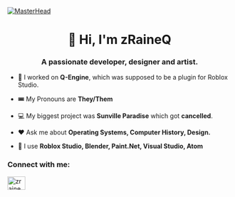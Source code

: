 [![MasterHead](https://i.imgur.com/Mek9naK.gif)](https://devforum.roblox.com/t/2594639)
<h1 align="center">👋 Hi, I'm zRaineQ</h1>
<h3 align="center">A passionate developer, designer and artist.</h3>

- 🔭 I worked on **Q-Engine**, which was supposed to be a plugin for Roblox Studio.

- 🎟️ My Pronouns are **They/Them**

- 💻 My biggest project was **Sunville Paradise** which got **cancelled**.

- ❤ Ask me about **Operating Systems, Computer History, Design.**

- 🎨 I use **Roblox Studio, Blender, Paint.Net, Visual Studio, Atom**

<h3 align="left">Connect with me:</h3>
<p align="left">
<a href="https://www.youtube.com/@qRaindrop" target="blank"><img align="center" src="https://raw.githubusercontent.com/rahuldkjain/github-profile-readme-generator/master/src/images/icons/Social/youtube.svg" alt="zraineq" height="30" width="40" /></a>
</p>
